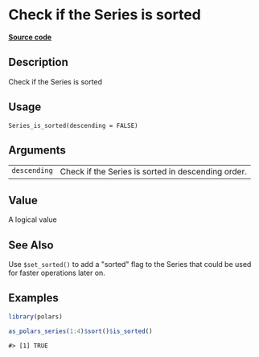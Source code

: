 

# Check if the Series is sorted

[**Source code**](https://github.com/pola-rs/r-polars/tree/main/R/series__series.R#L809)

## Description

Check if the Series is sorted

## Usage

<pre><code class='language-R'>Series_is_sorted(descending = FALSE)
</code></pre>

## Arguments

<table>
<tr>
<td style="white-space: nowrap; font-family: monospace; vertical-align: top">
<code id="Series_is_sorted_:_descending">descending</code>
</td>
<td>
Check if the Series is sorted in descending order.
</td>
</tr>
</table>

## Value

A logical value

## See Also

Use <code>$set_sorted()</code> to add a "sorted" flag to the Series that
could be used for faster operations later on.

## Examples

``` r
library(polars)

as_polars_series(1:4)$sort()$is_sorted()
```

    #> [1] TRUE

